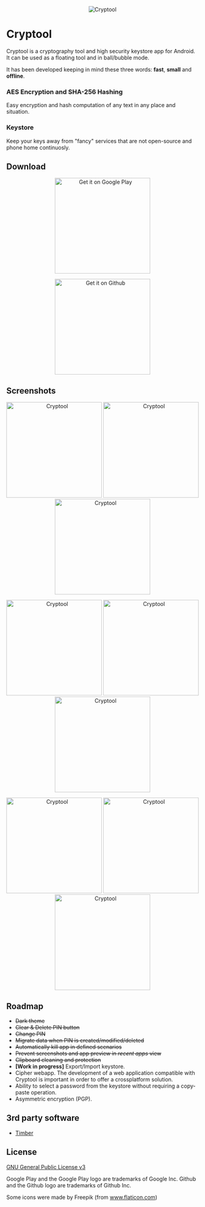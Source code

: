 <p align="center">
  <img src="dev/icon.png?raw=true" alt="Cryptool"/>
</p>

# Cryptool

Cryptool is a cryptography tool and high security keystore app for Android. It can be used as a floating tool and in ball/bubble mode.

It has been developed keeping in mind these three words: **fast**, **small** and **offline**. 

### AES Encryption and SHA-256 Hashing
Easy encryption and hash computation of any text in any place and situation.

### Keystore
Keep your keys away from "fancy" services that are not open-source and phone home continuosly.

## Download

<p align="center"><a href="https://play.google.com/store/apps/details?id=io.github.nfdz.cryptool">
  <img width="250" src="https://play.google.com/intl/en_us/badges/images/generic/en_badge_web_generic.png?raw=true" alt="Get it on Google Play"/>
</a></p>

<p align="center"><a href="https://github.com/nfdz/Cryptool/releases">
  <img width="250" src="dev/githubBadge.png?raw=true" alt="Get it on Github"/>
</a></p>

## Screenshots

<p align="center">
  <img src="screenshots/en/en_1.png?raw=true" width="250" alt="Cryptool"/>
  <img src="screenshots/en/en_2.png?raw=true" width="250" alt="Cryptool"/>
  <img src="screenshots/en/en_3.png?raw=true" width="250" alt="Cryptool"/>
</p>
<p align="center">
  <img src="screenshots/en/en_4.png?raw=true" width="250" alt="Cryptool"/>
  <img src="screenshots/en/en_5.png?raw=true" width="250" alt="Cryptool"/>
  <img src="screenshots/en/en_6.png?raw=true" width="250" alt="Cryptool"/>
</p>
<p align="center">
  <img src="screenshots/en/en_7.png?raw=true" width="250" alt="Cryptool"/>
  <img src="screenshots/en/en_8.png?raw=true" width="250" alt="Cryptool"/>
  <img src="screenshots/en/en_9.png?raw=true" width="250" alt="Cryptool"/>
</p>

## Roadmap
* ~~Dark theme~~
* ~~Clear & Delete PIN button~~
* ~~Change PIN~~
* ~~Migrate data when PIN is created/modified/deleted~~
* ~~Automatically kill app in defined scenarios~~
* ~~Prevent screenshots and app preview in *recent apps* view~~
* ~~Clipboard cleaning and protection~~
* **[Work in progress]** Export/Import keystore.
* Cipher webapp. The development of a web application compatible with Cryptool is important in order to offer a crossplatform solution.
* Ability to select a password from the keystore without requiring a copy-paste operation.
* Asymmetric encryption (PGP).

## 3rd party software
* [Timber](https://github.com/JakeWharton/timber)

## License

[GNU General Public License v3](https://www.gnu.org/licenses/gpl-3.0.en.html "GNU General Public License v3")

Google Play and the Google Play logo are trademarks of Google Inc.
Github and the Github logo are trademarks of Github Inc.

Some icons were made by Freepik (from www.flaticon.com)
